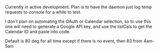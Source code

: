 Currently in active development.  Plan is to have the daemon just log temp requests to console for a while to test.

I don't plan on automating the OAuth or Calendar selection, so to use this one will need to generate a Google API key, and use the listCals to get the Calendar ID and paste into code.

Default is 80 deg for all time except if there is no event, then 83 from 4am-5am
